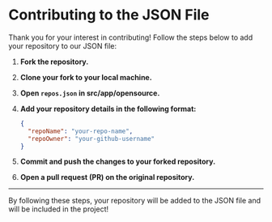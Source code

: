 # Contributing to the JSON File

Thank you for your interest in contributing! Follow the steps below to add your repository to our JSON file:

1. **Fork the repository.**

2. **Clone your fork to your local machine.**

3. **Open `repos.json` in src/app/opensource.**

4. **Add your repository details in the following format:**

   ```json
   {
     "repoName": "your-repo-name",
     "repoOwner": "your-github-username"
   }
   ```

5. **Commit and push the changes to your forked repository.**

6. **Open a pull request (PR) on the original repository.**

---

By following these steps, your repository will be added to the JSON file and will be included in the project!

